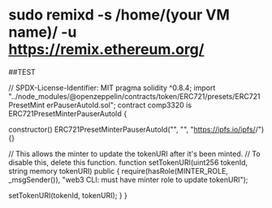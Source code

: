 # sudo remixd -s /home/(your VM name)/ -u https://remix.ethereum.org/
##TEST

// SPDX-License-Identifier: MIT
pragma solidity ^0.8.4;
import
"../node_modules/@openzeppelin/contracts/token/ERC721/presets/ERC721PresetMint
erPauserAutoId.sol";
contract comp3320 is ERC721PresetMinterPauserAutoId {

 constructor()
 ERC721PresetMinterPauserAutoId("<describe yourself here>", "<your name>",
"https://ipfs.io/ipfs/<your ipfs folder address>/")
 {}

 // This allows the minter to update the tokenURI after it's been minted.
 // To disable this, delete this function.
 function setTokenURI(uint256 tokenId, string memory tokenURI) public {
 require(hasRole(MINTER_ROLE, _msgSender()), "web3 CLI: must have
minter role to update tokenURI");

 setTokenURI(tokenId, tokenURI);
 }
}
